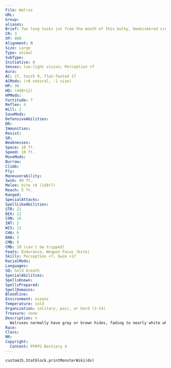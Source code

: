 ```yaml
---
File: Walrus
URL: 
Group: 
aliases: 
Brief: Two long tusks jut from the mouth of this bulky, bewhiskered creature. It walks clumsily on flippers instead of feet.
CR: 3
XP: 800
Alignment: N
Size: Large
Type: animal
SubType: 
Initiative: 0
Senses: low-light vision; Perception +7
Aura: 
AC: 17, touch 9, flat-footed 17
ACMods: (+8 natural, -1 size)
HP: 30
HD: (4d8+12)
HPMods: 
Fortitude: 7
Reflex: 4
Will: 2
SaveMods: 
DefensiveAbilities: 
DR: 
Immunities: 
Resist: 
SR: 
Weaknesses: 
Space: 10 ft.
Speed: 10 ft.
MoveMods: 
Burrow: 
Climb: 
Fly: 
Maneuverability: 
Swim: 40 ft.
Melee: bite +8 (1d8+7)
Reach: 5 ft.
Ranged: 
SpecialAttacks: 
SpellLikeAbilities: 
STR: 21
DEX: 11
CON: 16
INT: 2
WIS: 13
CHA: 6
BAB: 3
CMB: 9
CMD: 19 (can't be tripped)
Feats: Endurance, Weapon Focus (bite)
Skills: Perception +7, Swim +17
RacialMods: 
Languages: 
SQ: hold breath
SpecialAbilities: 
SpellsKnown: 
SpellsPrepared: 
SpellDomains: 
Bloodline: 
Environment: oceans
Temperature: cold
Organization: solitary, pair, or herd (3-24)
Treasure: none
Description: >
  Walruses normally have gray or brown hides, fading to nearly white when immersed in cold water, and turning pink from increased blood flow when basking in the sun. A thick layer of blubber serves as protection from both predators and cold. A typical male walrus weighs 1 to 2 tons and measures 10 feet in length, with females about a third lighter and about 9 feet long. Both sexes have tusks up to 3 feet long, and stiff whiskers used to feel out the hiding places of shellfish. A walrus lives up to 40 years. Owing to their fearsome tusks, prodigious strength, and willingness to fight as a herd, only the most aggressive or hungry polar predators risk attacking an adult walrus. People hunt walruses for meat and for their tusks, valued for their worth as ivory and as impressive trophies in their own right.  Walrus Companions Starting Statistics: Size Medium; Speed 10 ft., swim 40 ft.; AC +4 natural armor; Attack bite (1d6); Ability Scores Str 12, Dex 13, Con 14, Int 2, Wis 13, Cha 6; SQ hold breath, low-light vision. 7th-Level Advancement: Size Large; AC +4 natural armor; Attack bite (1d8); Ability Scores Str +8, Dex -2, Con +4.
Race: 
Class: 
MR: 
Copyright:
  Content: PFRPG Bestiary 4
---
```

```dataviewjs
customJS.Statblock.printMonsterWiki(dv)
```
